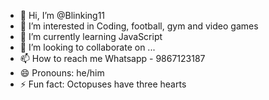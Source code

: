 - 👋 Hi, I’m @Blinking11
- 👀 I’m interested in Coding, football, gym and video games
- 🌱 I’m currently learning JavaScript
- 💞️ I’m looking to collaborate on ...
- 📫 How to reach me Whatsapp - 9867123187
- 😄 Pronouns: he/him
- ⚡ Fun fact: Octopuses have three hearts

<!---
Blinking11/Blinking11 is a ✨ special ✨ repository because its `README.md` (this file) appears on your GitHub profile.
You can click the Preview link to take a look at your changes.
--->
